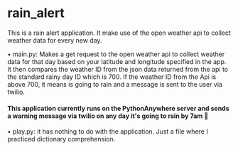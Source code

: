 # rain_alert
This is a rain alert application. It make use of the open weather api to collect weather data for every new day. 

• main.py: Makes a get request to the open weather api to collect weather data for that day based on your latitude and longitude specified in the app. 
It then compares the weather ID from the json data returned from the api to the standard rainy day ID which is 700. If the weather ID from the Api is above 700, it means is going to rain and a message is sent to the user via twilio.

#### This application currently runs on the PythonAnywhere server and sends a warning message via twilio on any day it's going to rain by 7am 🙂

• play.py: it has nothing to do with the application. Just a file where I practiced dictionary comprehension.
